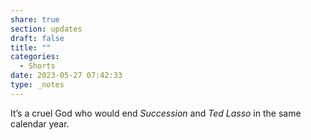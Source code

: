 ```yaml
---
share: true
section: updates
draft: false
title: ""
categories:
  - Shorts
date: 2023-05-27 07:42:33
type: _notes
---
```


It’s a cruel God who would end _Succession_ and _Ted Lasso_ in the same calendar year.
